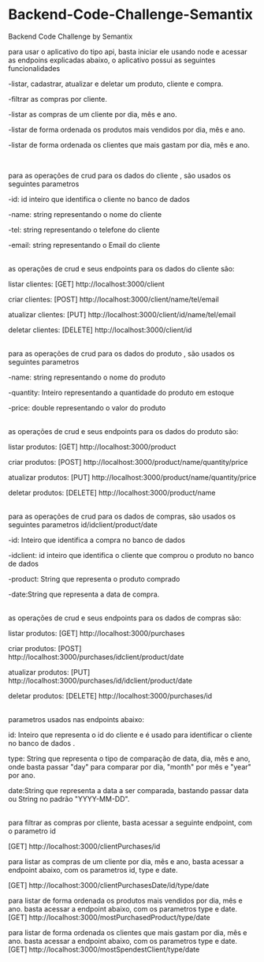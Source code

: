 # Backend-Code-Challenge-Semantix
Backend Code Challenge by Semantix

para usar o aplicativo do tipo api, basta iniciar ele usando node e acessar as endpoins explicadas abaixo, o aplicativo possui as seguintes funcionalidades

   -listar, cadastrar, atualizar e deletar um produto, cliente e compra.

   -filtrar as compras por cliente.

   -listar as compras de um cliente por dia, mês e ano.

   -listar de forma ordenada os produtos mais vendidos por dia, mês e ano.

   -listar de forma ordenada os clientes que mais gastam por dia, mês e ano.

 <br>

para as operações de crud para os dados do cliente , são usados os seguintes parametros

  -id: id inteiro que identifica o cliente no banco de  dados

  -name: string representando o nome do cliente

  -tel: string representando o telefone do cliente

  -email: string representando o Email do cliente

 <br>
as operações de crud  e seus endpoints  para os dados do cliente são:

listar clientes:
[GET] http://localhost:3000/client

criar clientes:
[POST] http://localhost:3000/client/name/tel/email

atualizar clientes:
[PUT] http://localhost:3000/client/id/name/tel/email

deletar clientes:
[DELETE] http://localhost:3000/client/id

<br>
para as operações de crud para os dados do produto , são usados os seguintes parametros

  -name: string representando o nome do produto

  -quantity: Inteiro representando a quantidade do produto em estoque

  -price: double representando o valor do produto

   <br>
as operações de crud  e seus endpoints para os dados do produto são:

listar produtos:
[GET] http://localhost:3000/product

criar produtos:
[POST] http://localhost:3000/product/name/quantity/price

atualizar produtos:
[PUT] http://localhost:3000/product/name/quantity/price

deletar produtos:
[DELETE] http://localhost:3000/product/name

<br>
para as operações de crud para os dados de compras, são usados os seguintes parametros
id/idclient/product/date

  -id: Inteiro que identifica  a compra no banco de  dados

  -idclient:  id inteiro que identifica o cliente que comprou o produto no banco de  dados

  -product: String que representa o produto comprado

  -date:String que representa a data de compra.

 <br>
as operações de crud  e seus endpoints para os dados de compras são:

listar produtos:
[GET] http://localhost:3000/purchases

criar produtos:
[POST] http://localhost:3000/purchases/idclient/product/date

atualizar produtos:
[PUT] http://localhost:3000/purchases/id/idclient/product/date

deletar produtos:
[DELETE] http://localhost:3000/purchases/id

<br>
parametros usados nas endpoints abaixo:

id: Inteiro que representa o id do cliente  e é usado para identificar o cliente no banco de dados .

type: String que representa o tipo de comparação de data, dia, mês e ano, onde basta passar  "day" para comparar por  dia, "month" por mês e "year" por ano.

date:String que representa a data a ser comparada, bastando passar data  ou String no padrão "YYYY-MM-DD".


<br>
para filtrar as compras por cliente, basta acessar a seguinte endpoint, com o parametro id

[GET] http://localhost:3000/clientPurchases/id

para listar as compras de um cliente por dia, mês e ano, basta acessar a endpoint abaixo, com os parametros id, type e date.

[GET] http://localhost:3000/clientPurchasesDate/id/type/date

para listar de forma ordenada os produtos mais vendidos por dia, mês e ano. basta acessar a endpoint abaixo, com os parametros  type e date.
[GET] http://localhost:3000/mostPurchasedProduct/type/date

para listar de forma ordenada os clientes que mais gastam por dia, mês e ano. basta acessar a endpoint abaixo, com os parametros  type e date.
[GET] http://localhost:3000/mostSpendestClient/type/date
